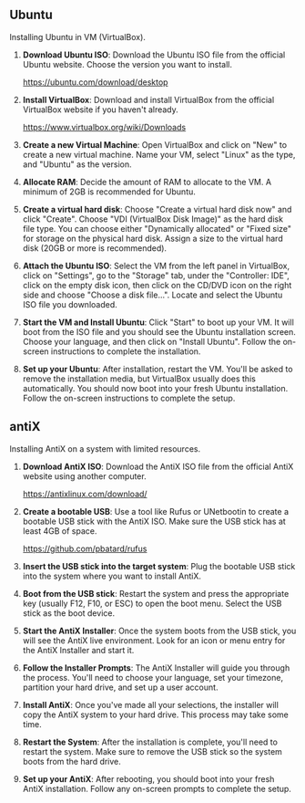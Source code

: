 ## Ubuntu

Installing Ubuntu in VM (VirtualBox).

1. **Download Ubuntu ISO**: Download the Ubuntu ISO file from the official Ubuntu website. Choose the version you want to install.

    https://ubuntu.com/download/desktop

2. **Install VirtualBox**: Download and install VirtualBox from the official VirtualBox website if you haven't already.

    https://www.virtualbox.org/wiki/Downloads

3. **Create a new Virtual Machine**: Open VirtualBox and click on "New" to create a new virtual machine. Name your VM, select "Linux" as the type, and "Ubuntu" as the version.

4. **Allocate RAM**: Decide the amount of RAM to allocate to the VM. A minimum of 2GB is recommended for Ubuntu.

5. **Create a virtual hard disk**: Choose "Create a virtual hard disk now" and click "Create". Choose "VDI (VirtualBox Disk Image)" as the hard disk file type. You can choose either "Dynamically allocated" or "Fixed size" for storage on the physical hard disk. Assign a size to the virtual hard disk (20GB or more is recommended).

6. **Attach the Ubuntu ISO**: Select the VM from the left panel in VirtualBox, click on "Settings", go to the "Storage" tab, under the "Controller: IDE", click on the empty disk icon, then click on the CD/DVD icon on the right side and choose "Choose a disk file...". Locate and select the Ubuntu ISO file you downloaded.

7. **Start the VM and Install Ubuntu**: Click "Start" to boot up your VM. It will boot from the ISO file and you should see the Ubuntu installation screen. Choose your language, and then click on "Install Ubuntu". Follow the on-screen instructions to complete the installation.

8. **Set up your Ubuntu**: After installation, restart the VM. You'll be asked to remove the installation media, but VirtualBox usually does this automatically. You should now boot into your fresh Ubuntu installation. Follow the on-screen instructions to complete the setup.


## antiX

Installing AntiX on a system with limited resources.

1. **Download AntiX ISO**: Download the AntiX ISO file from the official AntiX website using another computer.

    https://antixlinux.com/download/

2. **Create a bootable USB**: Use a tool like Rufus or UNetbootin to create a bootable USB stick with the AntiX ISO. Make sure the USB stick has at least 4GB of space.

    https://github.com/pbatard/rufus

3. **Insert the USB stick into the target system**: Plug the bootable USB stick into the system where you want to install AntiX.

4. **Boot from the USB stick**: Restart the system and press the appropriate key (usually F12, F10, or ESC) to open the boot menu. Select the USB stick as the boot device.

5. **Start the AntiX Installer**: Once the system boots from the USB stick, you will see the AntiX live environment. Look for an icon or menu entry for the AntiX Installer and start it.

6. **Follow the Installer Prompts**: The AntiX Installer will guide you through the process. You'll need to choose your language, set your timezone, partition your hard drive, and set up a user account.

7. **Install AntiX**: Once you've made all your selections, the installer will copy the AntiX system to your hard drive. This process may take some time.

8. **Restart the System**: After the installation is complete, you'll need to restart the system. Make sure to remove the USB stick so the system boots from the hard drive.

9. **Set up your AntiX**: After rebooting, you should boot into your fresh AntiX installation. Follow any on-screen prompts to complete the setup.

